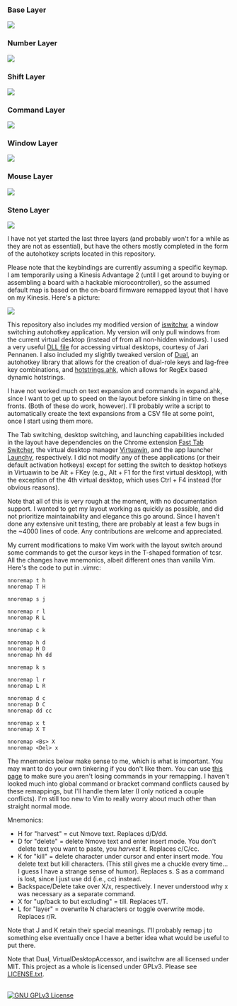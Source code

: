 <h3>Base Layer</h3>
<img src = "https://steventammen.com/assets/images/keyboard-layouts/base.png">
<h3>Number Layer</h3>
<img src = "https://steventammen.com/assets/images/keyboard-layouts/num.png">
<h3>Shift Layer</h3>
<img src = "https://steventammen.com/assets/images/keyboard-layouts/shift.png">
<h3>Command Layer</h3>
<img src = "https://steventammen.com/assets/images/keyboard-layouts/command.png">
<h3>Window Layer</h3>
<img src = "https://steventammen.com/assets/images/keyboard-layouts/window.png">
<h3>Mouse Layer</h3>
<img src = "https://steventammen.com/assets/images/keyboard-layouts/mouse.png">
<h3>Steno Layer</h3>
<img src = "https://steventammen.com/assets/images/keyboard-layouts/steno.png">
<br/>

I have not yet started the last three layers (and probably won't for a while as they are not as essential), but have the others mostly completed in the form of the autohotkey scripts located in this repository.

Please note that the keybindings are currently assuming a specific keymap. I am temporarily using a Kinesis Advantage 2 (until I get around to buying or assembling a board with a hackable microcontroller), so the assumed default map is based on the on-board firmware remapped layout that I have on my Kinesis. Here's a picture:

<img src = "https://steventammen.com/assets/images/keyboard-layouts/kinesis.png"><br/>

This repository also includes my modified version of [iswitchw](https://github.com/tvjg/iswitchw), a window switching autohotkey application. My version will only pull windows from the current virtual desktop (instead of from all non-hidden windows). I used a very useful [DLL file](https://github.com/Ciantic/VirtualDesktopAccessor) for accessing virtual desktops, courtesy of Jari Pennanen. I also included my slightly tweaked version of [Dual](https://github.com/lydell/dual), an autohotkey library that allows for the creation of dual-role keys and lag-free key combinations, and [hotstrings.ahk](https://autohotkey.com/board/topic/114764-regex-dynamic-hotstrings/), which allows for RegEx based dynamic hotstrings.

I have not worked much on text expansion and commands in expand.ahk, since I want to get up to speed on the layout before sinking in time on these fronts. (Both of these do work, however). I'll probably write a script to automatically create the text expansions from a CSV file at some point, once I start using them more.

The Tab switching, desktop switching, and launching capabilities included in the layout have dependencies on the Chrome extension [Fast Tab Switcher](https://chrome.google.com/webstore/detail/fast-tab-switcher/jkhfenkikopkkpboaipgllclaaehgpjf), the virtual desktop manager [Virtuawin](http://virtuawin.sourceforge.net/), and the app launcher [Launchy](http://www.launchy.net/), respectively. I did not modify any of these applications (or their default activation hotkeys) except for setting the switch to desktop hotkeys in Virtuawin to be Alt + FKey (e.g., Alt + F1 for the first virtual desktop), with the exception of the 4th virtual desktop, which uses Ctrl + F4 instead (for obvious reasons).

Note that all of this is very rough at the moment, with no documentation support. I wanted to get my layout working as quickly as possible, and did not prioritize maintainability and elegance this go around. Since I haven't done any extensive unit testing, there are probably at least a few bugs in the ~4000 lines of code. Any contributions are welcome and appreciated.

My current modifications to make Vim work with the layout switch around some commands to get the cursor keys in the T-shaped formation of tcsr. All the changes have mnemonics, albeit different ones than vanilla Vim. Here's the code to put in .vimrc:

```
nnoremap t h
nnoremap T H

nnoremap s j

nnoremap r l
nnoremap R L

nnoremap c k

nnoremap h d
nnoremap H D
nnoremap hh dd

nnoremap k s

nnoremap l r
nnoremap L R

nnoremap d c
nnoremap D C
nnoremap dd cc

nnoremap x t
nnoremap X T

nnoremap <Bs> X
nnoremap <Del> x
```

The mnemonics below make sense to me, which is what is important. You may want to do your own tinkering if you don't like them. You can use [this page](https://vimhelp.appspot.com/index.txt.html) to make sure you aren't losing commands in your remapping. I haven't looked much into global command or bracket command conflicts caused by these remappings, but I'll handle them later (I only noticed a couple conflicts). I'm still too new to Vim to really worry about much other than straight normal mode.

Mnemonics:

- H for "harvest" = cut Nmove text. Replaces d/D/dd.
- D for "delete" = delete Nmove text and enter insert mode. You don't delete text you want to paste, you *harvest* it. Replaces c/C/cc.
- K for "kill" = delete character under cursor and enter insert mode. You delete text but kill characters. (This still gives me a chuckle every time... I guess I have a strange sense of humor). Replaces s. S as a command is lost, since I just use dd (i.e., cc) instead.
- Backspace/Delete take over X/x, respectively. I never understood why x was necessary as a separate command.
- X for "up/back to but excluding" = till. Replaces t/T.
- L for "layer" = overwrite N characters or toggle overwrite mode. Replaces r/R.

Note that J and K retain their special meanings. I'll probably remap j to something else eventually once I have a better idea what would be useful to put there.

Note that Dual, VirtualDesktopAccessor, and iswitchw are all licensed under MIT. This project as a whole is licensed under GPLv3. Please see [LICENSE.txt](https://github.com/StevenTammen/hieam/blob/master/LICENSE).

<br/>
<a rel="license", href="http://www.gnu.org/licenses/gpl.html"><img src="http://www.gnu.org/graphics/gplv3-88x31.png", alt="GNU GPLv3 License")></a>
